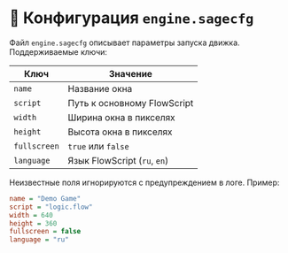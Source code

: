 # 📘 Конфигурация `engine.sagecfg`

Файл `engine.sagecfg` описывает параметры запуска движка. Поддерживаемые ключи:

| Ключ        | Значение                        |
|-------------|---------------------------------|
| `name`      | Название окна                   |
| `script`    | Путь к основному FlowScript     |
| `width`     | Ширина окна в пикселях          |
| `height`    | Высота окна в пикселях          |
| `fullscreen`| `true` или `false`              |
| `language`  | Язык FlowScript (`ru`, `en`)    |

Неизвестные поля игнорируются с предупреждением в логе. Пример:

```cfg
name = "Demo Game"
script = "logic.flow"
width = 640
height = 360
fullscreen = false
language = "ru"
```
